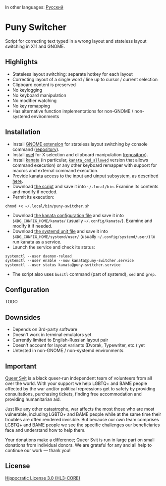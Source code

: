 In other languages: [Русский](README.ru.md)

# Puny Switcher #

Script for correcting text typed in a wrong layout and stateless layout switching in X11 and GNOME.

## Highlights ##

- Stateless layout switching: separate hotkey for each layout
- Correcting layout of a single word / line up to cursor / current selection
- Clipboard content is preserved
- No keylogging
- No keyboard manipulation
- No modifier watching
- No key remapping
- Has alternative function implementations for non-GNOME / non-systemd environments

## Installation ##

- Install [GNOME extension](https://extensions.gnome.org/extension/6691/shyriiwook) for stateless layout switching by console command ([repository](https://github.com/madhead/shyriiwook)).
- Install [xsel](http://www.kfish.org/software/xsel/) for X selection and clipboard manipulation ([repository](https://github.com/kfish/xsel)).
- Install [kanata](https://github.com/jtroo/kanata/) (in particular, [`kanata_cmd_allowed`](https://github.com/jtroo/kanata/releases/latest) version that allows command execution) or any other keyboard remapper with support for macros and external command execution.
- Provide kanata access to the input and uinput subsystem, as described [here](https://github.com/jtroo/kanata/blob/main/docs/setup-linux.md).
- Download [the script](./puny-switcher.sh) and save it into `~/.local/bin`. Examine its contents and modify if needed.
- Permit its execution:
```
chmod +x ~/.local/bin/puny-switcher.sh
```
- Download [the kanata configuration file](./kanata/puny-switcher.kbd) and save it into `$XDG_CONFIG_HOME/kanata/` (usually `~/.config/kanata/`). Examine and modify it if needed.
- Download [the systemd unit file](./kanata/kanata@.service) and save it into `$XDG_CONFIG_HOME/systemd/user/` (usually `~/.config/systemd/user/`) to run kanata as a service.
- Launch the service and check its status:
```
systemctl --user daemon-reload
systemctl --user enable --now kanata@puny-switcher.service
systemctl --user status kanata@puny-switcher.service
```
- The script also uses `busctl` command (part of systemd), `sed` and `grep`.

## Configuration ##

TODO

## Downsides ##

- Depends on 3rd-party software
- Doesn't work in terminal emulators yet
- Currently limited to English-Russian layout pair
- Doesn't account for layout variants (Dvorak, Typewriter, etc.) yet
- Untested in non-GNOME / non-systemd environments

## Important ##

[Queer Svit](https://queersvit.org/) is a black queer-run independent team of volunteers from all over the world. With your support we help LGBTQ+ and BAME people affected by the war and/or political repressions get to safety by providing consultations, purchasing tickets, finding free accommodation and providing humanitarian aid.

‌‌Just like any other catastrophe, war affects the most those who are most vulnerable, including LGBTQ+ and BAME people while at the same time their troubles are often rendered invisible. But because our own team comprises LGBTQ+ and BAME people we see the specific challenges our beneficiaries face and understand how to help them.

‌Your donations make a difference; Queer Svit is run in large part on small donations from individual donors. We are grateful for any and all help to continue our work — thank you!

## License ##

[Hippocratic License 3.0 (HL3-CORE)](https://github.com/roadkell/puny-switcher/blob/main/LICENSE.md)
